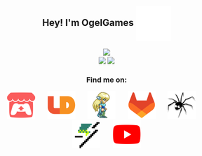 <div align="center">
  <h2 align="center">Hey! I'm OgelGames <img align="center" src="images/wave.svg" /></h2>
</div>
<div align="center">
  <picture>
    <source
      srcset="https://readme-typing-svg.demolab.com?weight=600&size=20&duration=2000&pause=2000&color=E6EDF3&center=true&vCenter=true&width=500&lines=I+develop+games+with+Godot;I+make+mods+for+Minetest;I+write+code+in+Lua+C%2B%2B+C%23+and+JS;I+draw+pixel+art+with+Aseprite;I+open+source+my+code+on+GitHub"
      media="(prefers-color-scheme: dark)"
    />
    <source
      srcset="https://readme-typing-svg.demolab.com?weight=600&size=20&duration=2000&pause=2000&color=1F2328&center=true&vCenter=true&width=500&lines=I+develop+games+with+Godot;I+make+mods+for+Minetest;I+write+code+in+Lua+C%2B%2B+C%23+and+JS;I+draw+pixel+art+with+Aseprite;I+open+source+my+code+on+GitHub"
      media="(prefers-color-scheme: light), (prefers-color-scheme: no-preference)"
    />
    <img src="https://readme-typing-svg.demolab.com?weight=600&size=20&duration=2000&pause=2000&color=1F2328&center=true&vCenter=true&width=500&lines=I+develop+games+with+Godot;I+make+mods+for+Minetest;I+write+code+in+Lua+C%2B%2B+C%23+and+JS;I+draw+pixel+art+with+Aseprite;I+open+source+my+code+on+GitHub" />
  </picture>
</div>
<div align="center">
  <picture>
    <source
      srcset="https://github-readme-stats.vercel.app/api?username=OgelGames&include_all_commits=true&hide=stars&bg_color=00000000&hide_border=true&theme=github_dark_dimmed"
      media="(prefers-color-scheme: dark)"
    />
    <source
      srcset="https://github-readme-stats.vercel.app/api?username=OgelGames&include_all_commits=true&hide=stars&bg_color=00000000&hide_border=true"
      media="(prefers-color-scheme: light), (prefers-color-scheme: no-preference)"
    />
    <img src="https://github-readme-stats.vercel.app/api?username=OgelGames&include_all_commits=true&hide=stars&bg_color=00000000&hide_border=true" />
  </picture>
  <picture>
    <source
      srcset="https://github-readme-stats.vercel.app/api/top-langs?username=OgelGames&layout=compact&size_weight=0.5&count_weight=0.5&bg_color=00000000&hide_border=true&theme=github_dark_dimmed"
      media="(prefers-color-scheme: dark)"
    />
    <source
      srcset="https://github-readme-stats.vercel.app/api/top-langs?username=OgelGames&layout=compact&size_weight=0.5&count_weight=0.5&bg_color=00000000&hide_border=true"
      media="(prefers-color-scheme: light), (prefers-color-scheme: no-preference)"
    />
    <img src="https://github-readme-stats.vercel.app/api/top-langs?username=OgelGames&layout=compact&size_weight=0.5&count_weight=0.5&bg_color=00000000&hide_border=true" />
  </picture>
</div>
<div align="center">
  <h3>Find me on:</h3>
  <a href="https://ogelgames.itch.io/"><img width=64 src="icons/itchio.png" alt="Itch.io"/></a>
  &#8287;&#8287;&#8287;&#8287;&#8287;
  <a href="https://ldjam.com/users/ogelgames/"><img width=64 src="icons/ludumdare.png" alt="Ludum Dare"/></a>
  &#8287;&#8287;&#8287;&#8287;&#8287;
  <a href="https://opengameart.org/users/ogelgames"><img width=64 src="icons/opengameart.png" alt="Open Game Art"/></a>
  &#8287;&#8287;&#8287;&#8287;&#8287;
  <a href="https://gitlab.com/OgelGames"><img width=64 src="icons/gitlab.png" alt="GitLab"/></a>
  &#8287;&#8287;&#8287;&#8287;&#8287;
  <a href="https://notabug.org/OgelGames"><img width=64 src="icons/notabug.png" alt="Not A Bug"/></a>
  &#8287;&#8287;&#8287;&#8287;&#8287;
  <a href="https://gamejolt.com/@OgelGames"><img width=64 src="icons/gamejolt.png" alt="Game Jolt"/></a>
  &#8287;&#8287;&#8287;&#8287;&#8287;
  <a href="https://www.youtube.com/channel/UC3A1eE6Kkg_NejplTSYv1Vw"><img width=64 src="icons/youtube.png" alt="YouTube"/></a>
</div>

